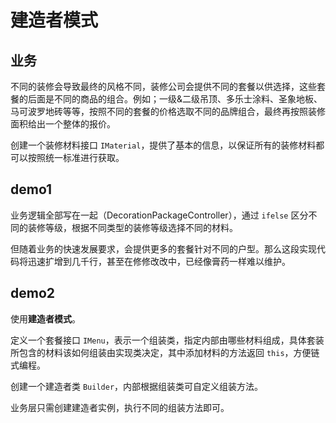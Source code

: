 # 建造者模式

## 业务

不同的装修会导致最终的风格不同，装修公司会提供不同的套餐以供选择，这些套餐的后面是不同的商品的组合。例如；一级&二级吊顶、多乐士涂料、圣象地板、马可波罗地砖等等，按照不同的套餐的价格选取不同的品牌组合，最终再按照装修面积给出一个整体的报价。

创建一个装修材料接口 `IMaterial`，提供了基本的信息，以保证所有的装修材料都可以按照统一标准进行获取。

## demo1

业务逻辑全部写在一起（DecorationPackageController），通过 `ifelse` 区分不同的装修等级，根据不同类型的装修等级选择不同的材料。

但随着业务的快速发展要求，会提供更多的套餐针对不同的户型。那么这段实现代码将迅速扩增到几千行，甚至在修修改改中，已经像膏药一样难以维护。

## demo2

使用**建造者模式**。

定义一个套餐接口 `IMenu`，表示一个组装类，指定内部由哪些材料组成，具体套装所包含的材料该如何组装由实现类决定，其中添加材料的方法返回 `this`，方便链式编程。

创建一个建造者类 `Builder`，内部根据组装类可自定义组装方法。

业务层只需创建建造者实例，执行不同的组装方法即可。

